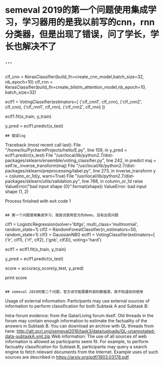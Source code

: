 # semeval 2019的第一个问题使用集成学习，学习器用的是我以前写的cnn，rnn分类器，但是出现了错误，问了学长，学长也解决不了
## ```

clf_cnn = KerasClassifier(build_fn=create_cnn_model,batch_size=32, nb_epoch=10)
clf_rnn = KerasClassifier(build_fn=create_bilstm_attention_model,nb_epoch=10, batch_size=32)


eclf1 = VotingClassifier(estimators=[   ('clf_cnn1', clf_cnn),
                                        ('clf_cnn2', clf_cnn),
                                        ('clf_rnn1', clf_rnn),
                                        ('clf_rnn2', clf_rnn)
                                    ])

eclf1.fit(x_train, y_train)


y_pred = eclf1.predict(x_test)

```
## 错误log

```
Traceback (most recent call last):
  File "/home/liu/PycharmProjects/hello/E.py", line 159, in <module>
    y_pred = eclf1.predict(x_test)
  File "/usr/local/lib/python2.7/dist-packages/sklearn/ensemble/voting_classifier.py", line 242, in predict
    maj = self.le_.inverse_transform(maj)
  File "/usr/local/lib/python2.7/dist-packages/sklearn/preprocessing/label.py", line 273, in inverse_transform
    y = column_or_1d(y, warn=True)
  File "/usr/local/lib/python2.7/dist-packages/sklearn/utils/validation.py", line 788, in column_or_1d
    raise ValueError("bad input shape {0}".format(shape))
ValueError: bad input shape (1, 2)

Process finished with exit code 1
```

## 第一个问题使用集成学习，我尝试使用官方的demo，没有出现问题
```
clf1 = LogisticRegression(solver='lbfgs', multi_class='multinomial',
                      random_state=1)
clf2 = RandomForestClassifier(n_estimators=50, random_state=1)
clf3 = GaussianNB()
eclf1 = VotingClassifier(estimators=[
        ('lr', clf1), ('rf', clf2), ('gnb', clf3)], voting='hard')

eclf1 = eclf1.fit(x_train, y_train)

y_pred = eclf1.predict(x_test)


score = accuracy_score(y_test, y_pred)

print score
```

## semeval 2019的第二个问题，官方说可能需要外部的数据源，我不知道如何使用

```
 Usage of external information:
Participants may use external sources of information to perform classification for both Subtask A and Subtask B:

 Intra-forum evidence: from the QatarLiving forum itself. Old threads in the forum may contain enough information to estimate the factuality of the answers in Subtask B. You can download an archive with QL threads from here: http://alt.qcri.org/semeval2016/task3/data/uploads/QL-unannotated-data-subtaskA.xml.zip
Web information: The use of all sources of web information is allowed as participants seem fit. For example, to perform factuality classification for Subtask B, participants may query a search engine to fetch relevant documents from the Internet.
Example uses of such sources are described in https://arxiv.org/pdf/1803.03178.pdf.
```

